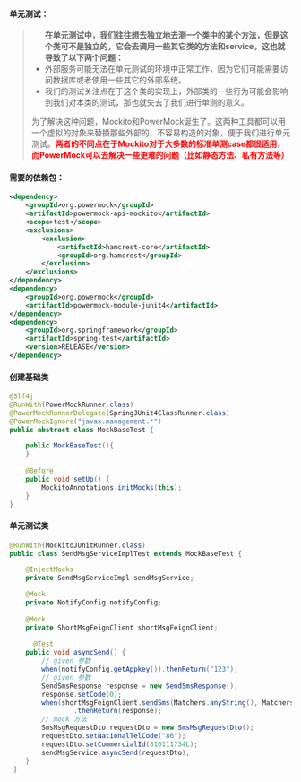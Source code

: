#### 单元测试：

> <ul>
>   <b>
>     在单元测试中，我们往往想去独立地去测一个类中的某个方法，但是这个类可不是独立的，它会去调用一些其它类的方法和service，这也就导致了以下两个问题：
>   </b>
>   <li>
>     外部服务可能无法在单元测试的环境中正常工作，因为它们可能需要访问数据库或者使用一些其它的外部系统。
>   </li>
>   <li>
>     我们的测试关注点在于这个类的实现上，外部类的一些行为可能会影响到我们对本类的测试，那也就失去了我们进行单测的意义。
>   </li>
> </ul>
>
> 为了解决这种问题，Mockito和PowerMock诞生了。这两种工具都可以用一个虚拟的对象来替换那些外部的、不容易构造的对象，便于我们进行单元测试。<b style="color:red">两者的不同点在于Mockito对于大多数的标准单测case都很适用，而PowerMock可以去解决一些更难的问题（比如静态方法、私有方法等）</b>



#### 需要的依赖包：

```xml
<dependency>
    <groupId>org.powermock</groupId>
    <artifactId>powermock-api-mockito</artifactId>
    <scope>test</scope>
    <exclusions>
        <exclusion>
            <artifactId>hamcrest-core</artifactId>
            <groupId>org.hamcrest</groupId>
        </exclusion>
    </exclusions>
</dependency>
<dependency>
    <groupId>org.powermock</groupId>
    <artifactId>powermock-module-junit4</artifactId>
</dependency>
<dependency>
    <groupId>org.springframework</groupId>
    <artifactId>spring-test</artifactId>
    <version>RELEASE</version>
</dependency>
```

#### 创建基础类

```java
@Slf4j
@RunWith(PowerMockRunner.class)
@PowerMockRunnerDelegate(SpringJUnit4ClassRunner.class)
@PowerMockIgnore("javax.management.*")
public abstract class MockBaseTest {

    public MockBaseTest(){
    }
  
    @Before
    public void setUp() {
        MockitoAnnotations.initMocks(this);
    }
}
```

#### 单元测试类

```java
@RunWith(MockitoJUnitRunner.class)
public class SendMsgServiceImplTest extends MockBaseTest {

    @InjectMocks
    private SendMsgServiceImpl sendMsgService;

    @Mock
    private NotifyConfig notifyConfig;
  
    @Mock
    private ShortMsgFeignClient shortMsgFeignClient;
    
      @Test
    public void asyncSend() {
      	// given 参数
        when(notifyConfig.getAppkey()).thenReturn("123");
      	// given 参数
        SendSmsResponse response = new SendSmsResponse();
        response.setCode(0);
        when(shortMsgFeignClient.sendSms(Matchers.anyString(), Matchers.anyString(), Matchers.anyLong(), Matchers.anyString(), Matchers.any(SendSmsRequest.class)))
                .thenReturn(response);
      	// mock 方法
        SmsMsgRequestDto requestDto = new SmsMsgRequestDto();
        requestDto.setNationalTelCode("86");
        requestDto.setCommercialId(810111734L);
        sendMsgService.asyncSend(requestDto);
    }
 }
```

